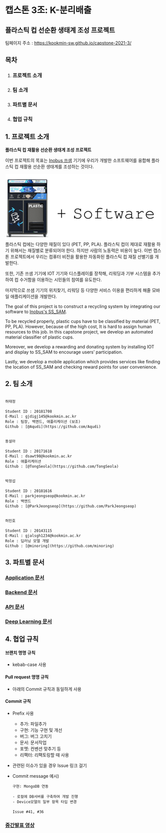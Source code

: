 # 캡스톤 3조: K-분리배출
## 플라스틱 컵 선순환 생태계 조성 프로젝트

팀페이지 주소 : https://kookmin-sw.github.io/capstone-2021-3/

## 목차
1. ### 프로젝트 소개
2. ### 팀 소개
3. ### 파트별 문서
4. ### 협업 규칙


## 1. 프로젝트 소개

**플라스틱 컵 재활용 선순환 생태계 조성 프로젝트**

이번 프로젝트의 목표는 [Inobus 쓰샘](https://www.inobus.co.kr/story) 기기에 우리가 개발한 소프트웨어를 융합해 플라스틱 컵 재활용 선순환 생태계를 조성하는 것이다.

![ssam image](resources/SS_SAM.png)
플라스틱 컵에는 다양한 재질이 있다 (PET, PP, PLA). 플라스틱 컵이 제대로 재활용 하기 위해서는 재질별로 분류되어야 한다. 하지만 사람의 노동력은 비용이 높다. 이번 캡스톤 프로젝트에서 우리는 컴퓨터 비전을 활용한 자동화된 플라스틱 컵 재질 선별기를 개발한다.

또한, 기존 쓰샘 기기에 IOT 기기와 디스플레이를 장착해, 리워딩과 기부 시스템을 추가하여 컵 수거함을 이용하는 시민들의 참여를 유도한다.

마지막으로 쓰샘 기기의 위치찾기, 리워딩 등 다양한 서비스 이용을 편리하게 해줄 모바일 애플리케이션을 개발한다.

The goal of this project is to construct a recycling system by integrating our software to [Inobus's SS_SAM](https://www.inobus.co.kr/story).

To be recycled properly, plastic cups have to be classified by material (PET, PP, PLA). However, because of the high cost, It is hard to assign human resources to this job. In this capstone project, we develop an automated material classifier of plastic cups.

Moreover, we develop a rewarding and donating system by installing IOT and display to SS_SAM to encourage users’ participation.

Lastly, we develop a mobile application which provides services like finding the location of SS_SAM and checking reward points for user convenience.

## 2. 팀 소개

```

허태정

Student ID : 20181708
E-Mail : gjdigj145@kookmin.ac.kr
Role : 팀장, 백엔드, 애플리케이션 (보조)
Github : [@Aqudi](https://github.com/Aqudi)

```

```

동설아

Student ID : 20171618
E-Mail : dsawt98@kookmin.ac.kr
Role : 애플리케이션
Github : [@TongSeola](https://github.com/TongSeola)

```

```

박정섭

Student ID : 20181616
E-Mail : parkjeongseop@kookmin.ac.kr
Role : 백엔드
Github : [@ParkJeongseop](https://github.com/ParkJeongseop)

```

```

허민호

Student ID : 20143115
E-Mail : gjalsgh1234@kookmin.ac.kr
Role : 딥러닝 모델 개발
Github : [@minoring](https://github.com/minoring)

```

## 3. 파트별 문서

### [Application 문서](app/)

### [Backend 문서](backend/)

### [API 문서](backend/docs.html)

### [Deep Learning 문서](deep_learning/)


## 4. 협업 규칙

#### 브랜치 명명 규칙

- kebab-case 사용

#### Pull request 명명 규칙

- 아래의 Commit 규칙과 동일하게 사용

#### Commit 규칙

- Prefix 사용
  - 추가: 파일추가
  - 구현: 기능 구현 및 개선
  - 버그: 버그 고치기
  - 문서: 문서작업
  - 포멧: 컨벤션 맞추기 등
  - 리팩터: 리팩토링할 때 사용
- 관련된 이슈가 있을 경우 Issue 링크 걸기
- Commit message 예시)

  ```
  구현: MongoDB 연동

  - 로컬에 DB서버를 구축하여 개발 진행
  - Device모델의 일부 항목 타입 변경

  Issue #41, #36
  ```

### [중간발표 영상](https://www.youtube.com/watch?v=s_GYntMXemY)
